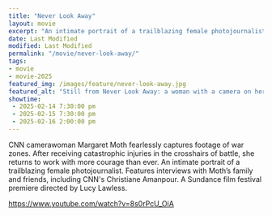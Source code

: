 ```yaml
---
title: "Never Look Away"
layout: movie
excerpt: "An intimate portrait of a trailblazing female photojournalist."
date: Last Modified
modified: Last Modified
permalink: "/movie/never-look-away/"
tags: 
- movie
- movie-2025
featured_img: /images/feature/never-look-away.jpg
featured_alt: "Still from Never Look Away: a woman with a camera on her shoulder faces the audience, while behind her, a fire rages"
showtime: 
 - 2025-02-14 7:30:00 pm
 - 2025-02-15 7:30:00 pm
 - 2025-02-16 2:00:00 pm
---
```


CNN camerawoman Margaret Moth fearlessly captures footage of war zones. After receiving catastrophic injuries in the crosshairs of battle, she returns to work with more courage than ever. An intimate portrait of a trailblazing female photojournalist. Features interviews with Moth’s family and friends, including CNN's Christiane Amanpour. A Sundance film festival premiere directed by Lucy Lawless.

https://www.youtube.com/watch?v=8s0rPcU_OiA
